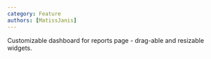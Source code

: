 ```yaml
---
category: Feature
authors: [MatissJanis]
---
```


Customizable dashboard for reports page - drag-able and resizable widgets.
